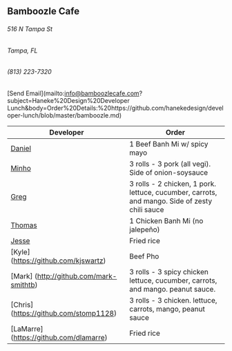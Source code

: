 ## Bamboozle Cafe
###### 516 N Tampa St
###### Tampa, FL
###### (813) 223-7320
[Send Email](mailto:info@bamboozlecafe.com?subject=Haneke%20Design%20Developer Lunch&body=Order%20Details:%20https://github.com/hanekedesign/developer-lunch/blob/master/bamboozle.md)

Developer     | Order
--------------|---------------------
[Daniel](https://github.com/dtartaglia)           	| 1 Beef Banh Mi w/ spicy mayo
[Minho](https://github.com/minhochoi)               | 3 rolls - 3 pork (all vegi). Side of onion-soysauce
[Greg](https://github.com/greghochsprung)           | 3 rolls - 2 chicken, 1 pork. lettuce, cucumber, carrots, and mango. Side of zesty chili sauce
[Thomas](https://github.com/ThomasKomarnicki)       | 1 Chicken Banh Mi (no jalepeño)
[Jesse](https://github.com/jessecurry)              | Fried rice
[Kyle] (https://github.com/kjswartz)                | Beef Pho
[Mark] (http://github.com/mark-smithtb)             | 3 rolls - 3 spicy chicken lettuce, cucumber, carrots, and mango. peanut sauce.
[Chris] (https://github.com/stomp1128)              | 3 rolls - 3 chicken. lettuce, carrots, mango, peanut sauce
[LaMarre] (https://github.com/dlamarre)             | Fried rice
